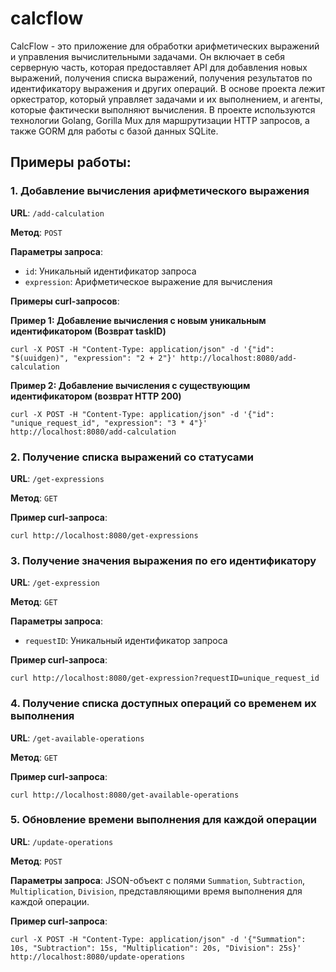 # calcflow
CalcFlow - это приложение для обработки арифметических выражений и управления вычислительными задачами. Он включает в себя серверную часть, которая предоставляет API для добавления новых выражений, получения списка выражений, получения результатов по идентификатору выражения и других операций. В основе проекта лежит оркестратор, который управляет задачами и их выполнением, и агенты, которые фактически выполняют вычисления. В проекте используются технологии Golang, Gorilla Mux для маршрутизации HTTP запросов, а также GORM для работы с базой данных SQLite.

## Примеры работы:

### 1. Добавление вычисления арифметического выражения

**URL**: `/add-calculation`

**Метод**: `POST`

**Параметры запроса**:

- `id`: Уникальный идентификатор запроса
- `expression`: Арифметическое выражение для вычисления
  
**Примеры curl-запросов**:

**Пример 1: Добавление вычисления с новым уникальным идентификатором (Возврат taskID)**

`curl -X POST -H "Content-Type: application/json" -d '{"id": "$(uuidgen)", "expression": "2 + 2"}' http://localhost:8080/add-calculation` 

**Пример 2: Добавление вычисления с существующим идентификатором (возврат HTTP 200)**

`curl -X POST -H "Content-Type: application/json" -d '{"id": "unique_request_id", "expression": "3 * 4"}' http://localhost:8080/add-calculation`


### 2. Получение списка выражений со статусами

**URL**: `/get-expressions`

**Метод**: `GET`

**Пример curl-запроса**:

`curl http://localhost:8080/get-expressions`


### 3. Получение значения выражения по его идентификатору

**URL**: `/get-expression`

**Метод**: `GET`

**Параметры запроса**:

- `requestID`: Уникальный идентификатор запроса

**Пример curl-запроса**:
  
`curl http://localhost:8080/get-expression?requestID=unique_request_id`


### 4. Получение списка доступных операций со временем их выполнения

**URL**: `/get-available-operations`

**Метод**: `GET`

**Пример curl-запроса**:

`curl http://localhost:8080/get-available-operations`


### 5. Обновление времени выполнения для каждой операции

**URL**: `/update-operations`

**Метод**: `POST`

**Параметры запроса**: JSON-объект с полями `Summation`, `Subtraction`, `Multiplication`, `Division`, представляющими время выполнения для каждой операции.

**Пример curl-запроса**:

`curl -X POST -H "Content-Type: application/json" -d '{"Summation": 10s, "Subtraction": 15s, "Multiplication": 20s, "Division": 25s}' http://localhost:8080/update-operations`
